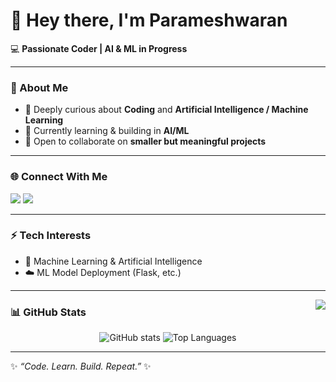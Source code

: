 # 👋 Hey there, I'm Parameshwaran  

💻 **Passionate Coder | AI & ML in Progress**  

---

### 👀 About Me  
- 🚀 Deeply curious about **Coding** and **Artificial Intelligence / Machine Learning**  
- 🌱 Currently learning & building in **AI/ML**  
- 🤝 Open to collaborate on **smaller but meaningful projects**  

---

### 🌐 Connect With Me  
<p align="left">
<a href="https://www.instagram.com/invulnerable_23/" target="_blank"><img src="https://img.shields.io/badge/Instagram-%23E4405F.svg?&style=for-the-badge&logo=instagram&logoColor=white" /></a>
<a href="https://www.linkedin.com/in/parameshwaran-udayar/" target="_blank"><img src="https://img.shields.io/badge/LinkedIn-%230077B5.svg?&style=for-the-badge&logo=linkedin&logoColor=white" /></a>
</p>

---

### ⚡ Tech Interests  
- 🧠 Machine Learning & Artificial Intelligence  
- ☁️ ML Model Deployment (Flask, etc.)  

---
<img align="right" src="https://visitor-badge.laobi.icu/badge?page_id=Parameshwaran2005.Parameshwaran2005" />

### 📊 GitHub Stats  
<p align="center">
  <img src="https://github-readme-stats.vercel.app/api?username=Parameshwaran2005&show_icons=true&theme=tokyonight&include_all_commits=false&count_private=true" alt="GitHub stats" />
  <img src="https://github-readme-stats.vercel.app/api/top-langs/?username=Parameshwaran2005&layout=compact&theme=tokyonight" alt="Top Languages" />
</p>


---

✨ *“Code. Learn. Build. Repeat.”* ✨
